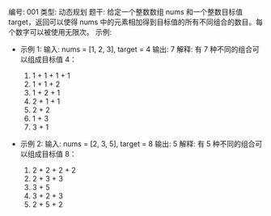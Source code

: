 编号: 001
类型: 动态规划
题干: 给定一个整数数组 nums 和一个整数目标值 target，返回可以使得 nums 中的元素相加得到目标值的所有不同组合的数目。每个数字可以被使用无限次。
示例:
- 示例 1:
  输入: nums = [1, 2, 3], target = 4
  输出: 7
  解释: 有 7 种不同的组合可以组成目标值 4：
  1. 1 + 1 + 1 + 1
  2. 1 + 1 + 2
  3. 1 + 2 + 1
  4. 2 + 1 + 1
  5. 2 + 2
  6. 1 + 3
  7. 3 + 1

- 示例 2:
  输入: nums = [2, 3, 5], target = 8
  输出: 5
  解释: 有 5 种不同的组合可以组成目标值 8：
  1. 2 + 2 + 2 + 2
  2. 2 + 3 + 3
  3. 3 + 5
  4. 3 + 2 + 3
  5. 2 + 5 + 2